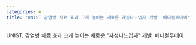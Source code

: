 ```yaml
---
categories: e
title: "UNIST 감염병 치료 효과 크게 높이는 새로운 자성나노입자 개발  메디컬투데이"
---
```

UNIST, 감염병 치료 효과 크게 높이는 새로운 "자성나노입자" 개발&nbsp;&nbsp;메디컬투데이